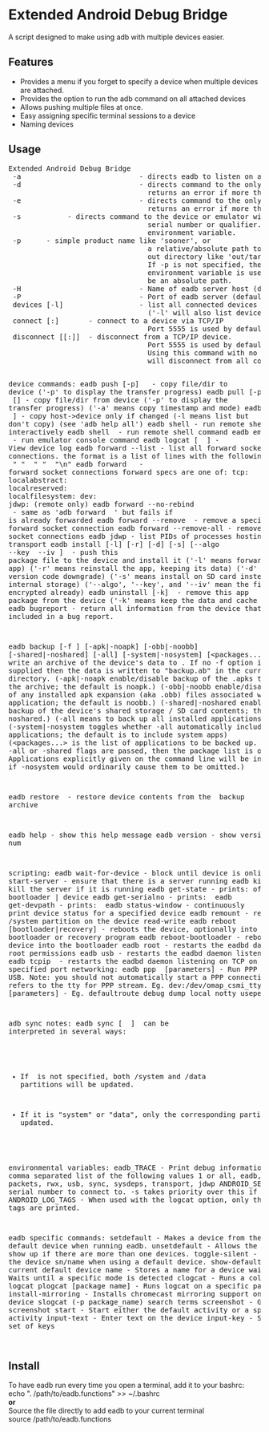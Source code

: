 <H1>Extended Android Debug Bridge</H1>
A script designed to make using adb with multiple devices easier.

<H2>Features</H2>
<ul>
  <li>Provides a menu if you forget to specify a device when multiple devices are attached.</li>
  <li>Provides the option to run the adb command on all attached devices</li>
  <li>Allows pushing multiple files at once.</li>
  <li>Easy assigning specific terminal sessions to a device</li>
  <li>Naming devices</li>
</ul>

<H2>Usage</H2>
<pre>
Extended Android Debug Bridge
 -a                            - directs eadb to listen on all interfaces for a connection
 -d                            - directs command to the only connected USB device
                                 returns an error if more than one USB device is present.
 -e                            - directs command to the only running emulator.
                                 returns an error if more than one emulator is running.
 -s <specific device>          - directs command to the device or emulator with the given
                                 serial number or qualifier. Overrides ANDROID_SERIAL
                                 environment variable.
 -p <product name or path>     - simple product name like 'sooner', or
                                 a relative/absolute path to a product
                                 out directory like 'out/target/product/sooner'.
                                 If -p is not specified, the ANDROID_PRODUCT_OUT
                                 environment variable is used, which must
                                 be an absolute path.
 -H                            - Name of eadb server host (default: localhost)
 -P                            - Port of eadb server (default: 5037)
 devices [-l]                  - list all connected devices
                                 ('-l' will also list device qualifiers)
 connect <host>[:<port>]       - connect to a device via TCP/IP
                                 Port 5555 is used by default if no port number is specified.
 disconnect [<host>[:<port>]]  - disconnect from a TCP/IP device.
                                 Port 5555 is used by default if no port number is specified.
                                 Using this command with no additional arguments
                                 will disconnect from all connected TCP/IP devices.

device commands:
  eadb push [-p] <local> <remote>
                               - copy file/dir to device
                                 ('-p' to display the transfer progress)
  eadb pull [-p] [-a] <remote> [<local>]
                               - copy file/dir from device
                                 ('-p' to display the transfer progress)
                                 ('-a' means copy timestamp and mode)
  eadb sync [ <directory> ]     - copy host->device only if changed
                                 (-l means list but don't copy)
                                 (see 'adb help all')
  eadb shell                    - run remote shell interactively
  eadb shell <command>          - run remote shell command
  eadb emu <command>            - run emulator console command
  eadb logcat [ <filter-spec> ] - View device log
  eadb forward --list           - list all forward socket connections.
                                 the format is a list of lines with the following format:
                                    <serial> " " <local> " " <remote> "\n"
  eadb forward <local> <remote> - forward socket connections
                                 forward specs are one of: 
                                   tcp:<port>
                                   localabstract:<unix domain socket name>
                                   localreserved:<unix domain socket name>
                                   localfilesystem:<unix domain socket name>
                                   dev:<character device name>
                                   jdwp:<process pid> (remote only)
  eadb forward --no-rebind <local> <remote>
                               - same as 'adb forward <local> <remote>' but fails
                                 if <local> is already forwarded
  eadb forward --remove <local> - remove a specific forward socket connection
  eadb forward --remove-all     - remove all forward socket connections
  eadb jdwp                     - list PIDs of processes hosting a JDWP transport
  eadb install [-l] [-r] [-d] [-s] [--algo <algorithm name> --key <hex-encoded key> --iv <hex-encoded iv>] <file>
                               - push this package file to the device and install it
                                 ('-l' means forward-lock the app)
                                 ('-r' means reinstall the app, keeping its data)
                                 ('-d' means allow version code downgrade)
                                 ('-s' means install on SD card instead of internal storage)
                                 ('--algo', '--key', and '--iv' mean the file is encrypted already)
  eadb uninstall [-k] <package> - remove this app package from the device
                                 ('-k' means keep the data and cache directories)
  eadb bugreport                - return all information from the device
                                 that should be included in a bug report.

  eadb backup [-f <file>] [-apk|-noapk] [-obb|-noobb] [-shared|-noshared] [-all] [-system|-nosystem] [<packages...>]
                               - write an archive of the device's data to <file>.
                                 If no -f option is supplied then the data is written
                                 to "backup.ab" in the current directory.
                                 (-apk|-noapk enable/disable backup of the .apks themselves
                                    in the archive; the default is noapk.)
                                 (-obb|-noobb enable/disable backup of any installed apk expansion
                                    (aka .obb) files associated with each application; the default
                                    is noobb.)
                                 (-shared|-noshared enable/disable backup of the device's
                                    shared storage / SD card contents; the default is noshared.)
                                 (-all means to back up all installed applications)
                                 (-system|-nosystem toggles whether -all automatically includes
                                    system applications; the default is to include system apps)
                                 (<packages...> is the list of applications to be backed up.  If
                                    the -all or -shared flags are passed, then the package
                                    list is optional.  Applications explicitly given on the
                                    command line will be included even if -nosystem would
                                    ordinarily cause them to be omitted.)

  eadb restore <file>           - restore device contents from the <file> backup archive

  eadb help                     - show this help message
  eadb version                  - show version num

scripting:
  eadb wait-for-device          - block until device is online
  eadb start-server             - ensure that there is a server running
  eadb kill-server              - kill the server if it is running
  eadb get-state                - prints: offline | bootloader | device
  eadb get-serialno             - prints: <serial-number>
  eadb get-devpath              - prints: <device-path>
  eadb status-window            - continuously print device status for a specified device
  eadb remount                  - remounts the /system partition on the device read-write
  eadb reboot [bootloader|recovery] - reboots the device, optionally into the bootloader or recovery program
  eadb reboot-bootloader        - reboots the device into the bootloader
  eadb root                     - restarts the eadbd daemon with root permissions
  eadb usb                      - restarts the eadbd daemon listening on USB
  eadb tcpip <port>             - restarts the eadbd daemon listening on TCP on the specified port
networking:
  eadb ppp <tty> [parameters]   - Run PPP over USB.
 Note: you should not automatically start a PPP connection.
 <tty> refers to the tty for PPP stream. Eg. dev:/dev/omap_csmi_tty1
 [parameters] - Eg. defaultroute debug dump local notty usepeerdns

adb sync notes: eadb sync [ <directory> ]
  <localdir> can be interpreted in several ways:

  - If <directory> is not specified, both /system and /data partitions will be updated.

  - If it is "system" or "data", only the corresponding partition
    is updated.

environmental variables:
  eadb_TRACE                    - Print debug information. A comma separated list of the following values
                                 1 or all, eadb, sockets, packets, rwx, usb, sync, sysdeps, transport, jdwp
  ANDROID_SERIAL               - The serial number to connect to. -s takes priority over this if given.
  ANDROID_LOG_TAGS             - When used with the logcat option, only these debug tags are printed.

eadb specific commands:
  setdefault                    - Makes a device from the list the default device when running eadb.
  unsetdefault                  - Allows the prompt to show up if there are more than one devices.
  toggle-silent                 - Shows/hides the device sn/name when using a default device.
  show-default                  - Shows the current default device
  name                          - Stores a name for a device
  wait (mode)                   - Waits until a specific mode is detected
  clogcat                       - Runs a colorized logcat
  plogcat [package name]        - Runs logcat on a specific package name
  install-mirroring             - Installs chromecast mirroring support on rooted device
  slogcat (-p package_name) search terms
  screenshot                    - Grabs a screenshot
  start                         - Start either the default activity or a specified activity
  input-text                    - Enter text on the device
  input-key                     - Send a key or set of keys

</pre>

<H2>Install</H2>
To have eadb run every time you open a terminal, add it to your bashrc:<br/>
  echo ". /path/to/eadb.functions" >> ~/.bashrc<br/>
<b>or</b><br/>
Source the file directly to add eadb to your current terminal<br/>
source /path/to/eadb.functions
